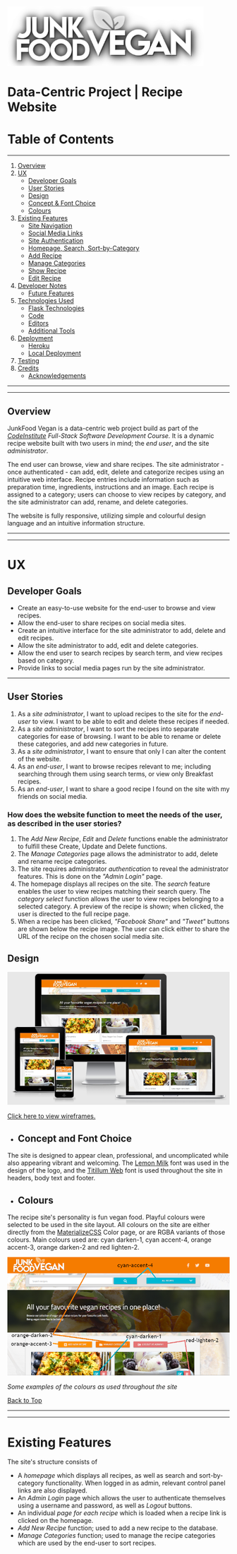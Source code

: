 ![Logo](/static/readme-assets/logo-readme.png)
# Data-Centric Project | Recipe Website

# Table of Contents
<hr>

1. [Overview](#overview)
2. [UX](#ux)
    * [Developer Goals](#developer-goals)
    * [User Stories](#user-stories)
    * [Design](#design)
    * [Concept & Font Choice](#concept-and-font-choice)
    * [Colours](#colours)
3. [Existing Features](#Existing-Features)
    * [Site Navigation](#site-navigation)
    * [Social Media Links](#social-media-links)
    * [Site Authentication](#site-authentication)
    * [Homepage, Search, Sort-by-Category](#homepage/search/sort)
    * [Add Recipe](#add-recipe)
    * [Manage Categories](#manage-categories)
    * [Show Recipe](#show-recipe)
    * [Edit Recipe](#edit-recipe)
4. [Developer Notes](#developer-notes)
    * [Future Features](#future-features)
5. [Technologies Used](#technologies-used)
    * [Flask Technologies](#flask-technologies)
    * [Code](#code)
    * [Editors](#editors)
    * [Additional Tools](#additional-tools)
6. [Deployment](#deployment)
    * [Heroku](#heroku)
    * [Local Deployment](#local-deployment)
7. [Testing](#testing)
8. [Credits](#credits)
    * [Acknowledgements](#acknowledgements)

<hr>
<hr>

## Overview

JunkFood Vegan is a data-centric web project build as part of the _[CodeInstitute](http://www.codeinstitute.net/) Full-Stack Software Development Course._
It is a dynamic recipe website built with two users in mind; the _end user_, and the site _administrator_.

The end user can browse, view and share recipes. 
The site administrator - once authenticated - can add, edit, delete and categorize recipes using an intuitive web interface.
Recipe entries include information such as preparation time, ingredients, instructions and an image.
Each recipe is assigned to a category; users can choose to view recipes by category, and the site administrator can add, rename, and delete categories.

The website is fully responsive, utilizing simple and colourful design language and an intuitive information structure.

<hr>
<hr>

# UX

## Developer Goals
* Create an easy-to-use website for the end-user to browse and view recipes.
* Allow the end-user to share recipes on social media sites.
* Create an intuitive interface for the site administrator to add, delete and edit recipes.
* Allow the site administrator to add, edit and delete categories.
* Allow the end user to search recipes by search term, and view recipes based on category.
* Provide links to social media pages run by the site administrator.

<hr> 

## User Stories
1. As a _site administrator_, I want to upload recipes to the site for the _end-user_ to view. I want to be able to edit and delete these recipes if needed.
2. As a _site administrator_, I want to sort the recipes into separate categories for ease of browsing. I want to be able to rename or delete these categories, and add new categories in future.
3. As a _site administrator_, I want to ensure that only I can alter the content of the website.
4. As an _end-user_, I want to browse recipes relevant to me; including searching through them using search terms, or view only Breakfast recipes.
5. As an _end-user_, I want to share a good recipe I found on the site with my friends on social media.
   
### How does the website function to meet the needs of the user, as described in the user stories?
1. The _Add New Recipe_, _Edit_ and _Delete_ functions enable the administrator to fulfill these Create, Update and Delete functions.
2. The _Manage Categories_ page allows the administrator to add, delete and rename recipe categories.
3. The site requires administrator _authentication_ to reveal the administrator features. This is done on the _"Admin Login"_ page.
4. The homepage displays all recipes on the site. The _search_ feature enables the user to view recipes matching their search query. The _category select_ function allows the user to view recipes belonging to a selected category. 
    A preview of the recipe is shown; when clicked, the user is directed to the full recipe page.
5. When a recipe has been clicked, _"Facebook Share"_ and _"Tweet"_ buttons are shown below the recipe image. The user can click either to share the URL of the recipe on the chosen social media site.

## Design
![AmIResponsive Screenshot](/static/readme-assets/responsive-screens.png)

[Click here to view wireframes.](/static/readme-assets/wireframes.md) <br>

* ## Concept and Font Choice
The site is designed to appear clean, professional, and uncomplicated while also appearing vibrant and welcoming.
The <a href="https://www.dafont.com/lemon-milk.font" target="_blank">Lemon Milk</a> font was used in the design of the logo, and the <a href="https://fonts.google.com/specimen/Titillium+Web" target="_blank">Titillum Web</a> font 
is used throughout the site in headers, body text and footer. 

* ## Colours
The recipe site's personality is fun vegan food. Playful colours were selected to be used in the site layout. 
All colours on the site are either directly from the <a href="https://materializecss.com/color.html" target="_blank">MaterializeCSS</a> Color page, or are RGBA variants of those colours.
Main colours used are: cyan darken-1, cyan accent-4, orange accent-3, orange darken-2 and  red lighten-2.

![Image scheme](/static/readme-assets/colours.png)

_Some examples of the colours as used throughout the site_

[Back to Top](#table-of-content)

<hr>
<hr>

# Existing Features
The site's structure consists of
- A *homepage* which displays all recipes, as well as search and sort-by-category functionality. When logged in as admin, relevant control panel links are also displayed.
- An *Admin Login* page which allows the user to authenticate themselves using a username and password, as well as *Logout* buttons.
- An individual *page for each recipe* which is loaded when a recipe link is clicked on the homepage.
- *Add New Recipe* function; used to add a new recipe to the database.
- *Manage Categories* function; used to manage the recipe categories which are used by the end-user to sort recipes.
